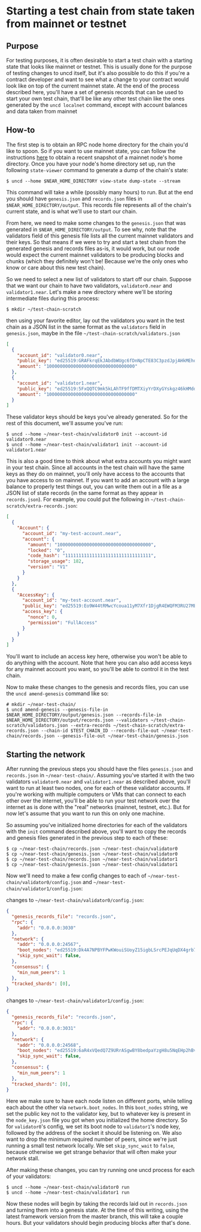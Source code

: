 # Starting a test chain from state taken from mainnet or testnet

## Purpose

For testing purposes, it is often desirable to start a test chain with
a starting state that looks like mainnet or testnet. This is usually
done for the purpose of testing changes to uncd itself, but it's also
possible to do this if you're a contract developer and want to see
what a change to your contract would look like on top of the current
mainnet state. At the end of the process described here, you'll have
a set of genesis records that can be used to start your own test chain,
that'll be like any other test chain like the ones generated by the
`uncd localnet` command, except with account balances and data taken
from mainnet

## How-to

The first step is to obtain an RPC node home directory for the chain
you'd like to spoon. So if you want to use mainnet state, you can
follow the instructions
[here](https://near-nodes.io/rpc/run-rpc-node-without-nearup#5-get-data-backup-1)
to obtain a recent snapshot of a mainnet node's home directory. Once
you have your node's home directory set up, run the following
`state-viewer` command to generate a dump of the chain's state:

```shell
$ uncd --home $NEAR_HOME_DIRECTORY view-state dump-state --stream
```

This command will take a while (possibly many hours) to run. But at the
end you should have `genesis.json` and `records.json` files in
`$NEAR_HOME_DIRECTORY/output`. This records file represents all of the
chain's current state, and is what we'll use to start our chain.

From here, we need to make some changes to the `genesis.json` that was
generated in `$NEAR_HOME_DIRECTORY/output`. To see why, note that the
validators field of this genesis file lists all the current mainnet
validators and their keys. So that means if we were to try and start a
test chain from the generated genesis and records files as-is, it
would work, but our node would expect the current mainnet validators
to be producing blocks and chunks (which they definitely won't be!
Because we're the only ones who know or care about this new test
chain).

So we need to select a new list of validators to start off our
chain. Suppose that we want our chain to have two validators,
`validator0.near` and `validator1.near`. Let's make a new directory
where we'll be storing intermediate files during this process:

```shell
$ mkdir ~/test-chain-scratch
```

then using your favorite editor, lay out the validators you want in
the test chain as a JSON list in the same format as the `validators`
field in `genesis.json`, maybe in the file
`~/test-chain-scratch/validators.json`

```json
[
  {
    "account_id": "validator0.near",
    "public_key": "ed25519:GRAFkrqEkJAbdbWUgc6fDnNpCTE83C3pzdJpjAHkMEhq",
    "amount": "100000000000000000000000000000000"
  },
  {
    "account_id": "validator1.near",
    "public_key": "ed25519:5FxQQTC9mk5kLAhTF9ffDMTXiyYrDXyGYskgz46kHMdd",
    "amount": "100000000000000000000000000000000"
  }
]
```

These validator keys should be keys you've already generated. So for
the rest of this document, we'll assume you've run:

```shell
$ uncd --home ~/near-test-chain/validator0 init --account-id validator0.near
$ uncd --home ~/near-test-chain/validator1 init --account-id validator1.near
```

This is also a good time to think about what extra accounts you might
want in your test chain. Since all accounts in the test chain will
have the same keys as they do on mainnet, you'll only have access to
the accounts that you have access to on mainnet. If you want to add an
account with a large balance to properly test things out, you can
write them out in a file as a JSON list of state records (in the same
format as they appear in `records.json`). For example, you could put
the following in `~/test-chain-scratch/extra-records.json`:

```json
[
  {
    "Account": {
      "account_id": "my-test-account.near",
      "account": {
        "amount": "10000000000000000000000000000000000",
        "locked": "0",
        "code_hash": "11111111111111111111111111111111",
        "storage_usage": 182,
        "version": "V1"
      }
    }
  },
  {
    "AccessKey": {
      "account_id": "my-test-account.near",
      "public_key": "ed25519:Eo9W44tRMwcYcoua11yM7Xfr1DjgR4EWQFM3RU27MEX8",
      "access_key": {
        "nonce": 0,
        "permission": "FullAccess"
      }
    }
  }
]
```

You'll want to include an access key here, otherwise you won't be able
to do anything with the account. Note that here you can also add
access keys for any mainnet account you want, so you'll be able to
control it in the test chain.

Now to make these changes to the genesis and records files, you can
use the `uncd amend-genesis` command like so:

```shell
# mkdir ~/near-test-chain/
$ uncd amend-genesis --genesis-file-in $NEAR_HOME_DIRECTORY/output/genesis.json --records-file-in $NEAR_HOME_DIRECTORY/output/records.json --validators ~/test-chain-scratch/validators.json --extra-records ~/test-chain-scratch/extra-records.json --chain-id $TEST_CHAIN_ID --records-file-out ~/near-test-chain/records.json --genesis-file-out ~/near-test-chain/genesis.json
```

## Starting the network

After running the previous steps you should have the files
`genesis.json` and `records.json` in `~/near-test-chain/`. Assuming
you've started it with the two validators `validator0.near` and
`validator1.near` as described above, you'll want to run at least two
nodes, one for each of these validator accounts. If you're working
with multiple computers or VMs that can connect to each other over the
internet, you'll be able to run your test network over the internet as
is done with the "real" networks (mainnet, testnet, etc.). But for now
let's assume that you want to run this on only one machine.

So assuming you've initialized home directories for each of the
validators with the `init` command described above, you'll want to
copy the records and genesis files generated in the previous step to
each of these:

```shell
$ cp ~/near-test-chain/records.json ~/near-test-chain/validator0
$ cp ~/near-test-chain/genesis.json ~/near-test-chain/validator0
$ cp ~/near-test-chain/records.json ~/near-test-chain/validator1
$ cp ~/near-test-chain/genesis.json ~/near-test-chain/validator1
```

Now we'll need to make a few config changes to each of
`~/near-test-chain/validator0/config.json` and
`~/near-test-chain/validator1/config.json`:

changes to `~/near-test-chain/validator0/config.json`:

```json
{
  "genesis_records_file": "records.json",
  "rpc": {
    "addr": "0.0.0.0:3030"
  },
  "network": {
    "addr": "0.0.0.0:24567",
    "boot_nodes": "ed25519:Dk4A7NPBYFPwKWouiSUoyZ15igbLSrcPEJqUqDX4grb7@127.0.0.1:24568",
    "skip_sync_wait": false,
  },
  "consensus": {
    "min_num_peers": 1
  },
  "tracked_shards": [0],
}
```

changes to `~/near-test-chain/validator1/config.json`:

```json
{
  "genesis_records_file": "records.json",
  "rpc": {
    "addr": "0.0.0.0:3031"
  },
  "network": {
    "addr": "0.0.0.0:24568",
    "boot_nodes": "ed25519:6aR4xVQedQ7Z9URrASgwBY8bedpaYzgH8u5NqEHp2hBv@127.0.0.1:24567",
    "skip_sync_wait": false,
  },
  "consensus": {
    "min_num_peers": 1
  },
  "tracked_shards": [0],
}
```

Here we make sure to have each node listen on different ports, while
telling each about the other via `network.boot_nodes`. In this
`boot_nodes` string, we set the public key not to the validator key,
but to whatever key is present in the `node_key.json` file you got
when you initialized the home directory. So for `validator0`'s config,
we set its boot node to `validator1`'s node key, followed by the
address of the socket it should be listening on. We also want to drop
the minimum required number of peers, since we're just running a small
test network locally. We set `skip_sync_wait` to `false`, because
otherwise we get strange behavior that will often make your network
stall.

After making these changes, you can try running one uncd process for
each of your validators:

```shell
$ uncd --home ~/near-test-chain/validator0 run
$ uncd --home ~/near-test-chain/validator1 run
```

Now these nodes will begin by taking the records laid out in
`records.json` and turning them into a genesis state. At the time of
this writing, using the latest framework version from the master
branch, this will take a couple hours. But your validators should
begin producing blocks after that's done.